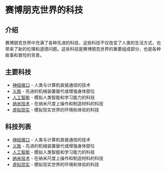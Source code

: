 # 赛博朋克世界的科技

## 介绍
赛博朋克世界中充满了各种先进的科技，这些科技不仅改变了人类的生活方式，也带来了新的伦理和道德问题。这些科技是赛博朋克世界的重要组成部分，也是各种故事和冒险的背景。

## 主要科技
- [神经接口](神经接口.md) - 人类与计算机直接通信的技术
- [义肢](义肢.md) - 先进的机械装置替代或增强身体部位
- [人工智能](人工智能.md) - 模拟人类智能和学习能力的科技
- [纳米技术](纳米技术.md) - 在纳米尺度上操作和制造材料的科技
- [虚拟现实](虚拟现实.md) - 模拟现实世界的环境和体验的科技

## 科技列表
- [神经接口](神经接口.md) - 人类与计算机直接通信的技术
- [义肢](义肢.md) - 先进的机械装置替代或增强身体部位
- [人工智能](人工智能.md) - 模拟人类智能和学习能力的科技
- [纳米技术](纳米技术.md) - 在纳米尺度上操作和制造材料的科技
- [虚拟现实](虚拟现实.md) - 模拟现实世界的环境和体验的科技
